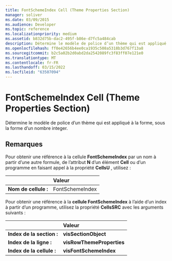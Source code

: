 ```yaml
---
title: FontSchemeIndex Cell (Theme Properties Section)
manager: soliver
ms.date: 03/09/2015
ms.audience: Developer
ms.topic: reference
ms.localizationpriority: medium
ms.assetid: b832d75b-dac2-495f-b86e-d7fc5a484cab
description: Détermine le modèle de police d’un thème qui est appliqué à la forme, sous la forme d’un nombre integer.
ms.openlocfilehash: ff0e42656b4ee0ca1935c508a5318b3d767f13a8
ms.sourcegitcommit: b2c5a02b2d0abd2da2542089fc3f83ff07e121e0
ms.translationtype: MT
ms.contentlocale: fr-FR
ms.lasthandoff: 03/15/2022
ms.locfileid: "63507094"
---
```

# <a name="fontschemeindex-cell-theme-properties-section"></a>FontSchemeIndex Cell (Theme Properties Section)

Détermine le modèle de police d’un thème qui est appliqué à la forme, sous la forme d’un nombre integer. 
  
## <a name="remarks"></a>Remarques

Pour obtenir une référence à la cellule **FontSchemeIndex** par un nom à partir d’une autre formule, de l’attribut **N** d’un élément **Cell** ou d’un programme en faisant appel à la propriété **CellsU** , utilisez : 
  
||Valeur |
|:-----|:-----|
| **Nom de cellule :**  <br/> | FontSchemeIndex  <br/> |
   
Pour obtenir une référence à la **cellule FontSchemeIndex** à l’aide d’un index à partir d’un programme, utilisez la propriété **CellsSRC** avec les arguments suivants : 
  
||Valeur |
|:-----|:-----|
| **Index de la section :**  <br/> |**visSectionObject** <br/> |
| **Index de la ligne :**  <br/> |**visRowThemeProperties** <br/> |
| **Index de la cellule :**  <br/> |**visFontSchemeIndex** <br/> |
   

